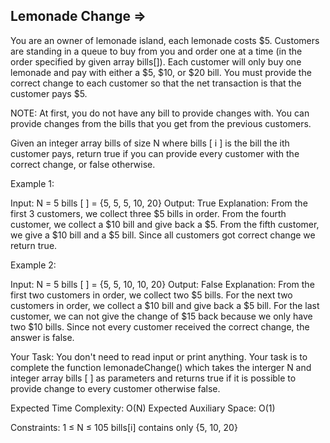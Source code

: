 Lemonade Change   =>
---------------


You are an owner of lemonade island, each lemonade costs $5. Customers are standing in a queue to buy from you and order one at a time (in the order specified by given array bills[]). Each customer will only buy one lemonade and pay with either a $5, $10, or $20 bill. You must provide the correct change to each customer so that the net transaction is that the customer pays $5.

NOTE: At first, you do not have any bill to provide changes with. You can provide changes from the bills that you get from the previous customers.

Given an integer array bills of size N where bills [ i ] is the bill the ith customer pays, return true if you can provide every customer with the correct change, or false otherwise.

Example 1:

Input:
N = 5
bills [ ] = {5, 5, 5, 10, 20}
Output: True
Explanation: 
From the first 3 customers, we collect three $5 bills in order.
From the fourth customer, we collect a $10 bill and give back a $5.
From the fifth customer, we give a $10 bill and a $5 bill.
Since all customers got correct change we return true.
 

Example 2:

Input:
N = 5
bills [ ] = {5, 5, 10, 10, 20}
Output: False
Explanation: 
From the first two customers in order, we collect two $5 bills.
For the next two customers in order, we collect a $10 bill and give back a $5 bill.
For the last customer, we can not give the change of $15 back because we only have two $10 bills.
Since not every customer received the correct change, the answer is false.
 

Your Task:
You don't need to read input or print anything. Your task is to complete the function lemonadeChange() which takes the interger N and integer array bills [ ] as parameters and returns true if it is possible to provide change to every customer otherwise false.

Expected Time Complexity: O(N)
Expected Auxiliary Space: O(1)

Constraints:
1 ≤ N ≤ 105
bills[i] contains only {5, 10, 20}
